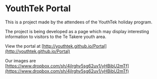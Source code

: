 # YouthTek Portal

This is a project made by the attendees of the YouthTek holiday program.

The project is being developed as a page which may display interesting information to visitors to the Te Takere youth area.

View the portal at [http://youthtek.github.io/Portal](http://youthtek.github.io/Portal)

Our images are [https://www.dropbox.com/sh/4jlrghv5sg62uv1/yHBibU2mTf](https://www.dropbox.com/sh/4jlrghv5sg62uv1/yHBibU2mTf)